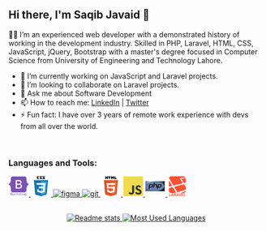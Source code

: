 ## Hi there, I'm Saqib Javaid 👋


:man_technologist: I’m an experienced web developer with a demonstrated history of working in the development industry.
Skilled in PHP, Laravel, HTML, CSS, JavaScript, jQuery, Bootstrap with a master's degree focused in Computer Science from University of Engineering and Technology Lahore.

- 🔭 I’m currently working on JavaScript and Laravel projects.
- 👯 I’m looking to collaborate on Laravel projects.
- 💬 Ask me about Software Development
- 📫 How to reach me:  [LinkedIn](https://www.linkedin.com/in/saqibjavaiddev/) | [Twitter](@saqibjavaaid)
- ⚡ Fun fact:  I have over 3 years of remote work experience with devs from all over the world.
        
<br>

<h3 align="left">Languages and Tools:</h3>
<p align="left"> <a href="https://getbootstrap.com" target="_blank"> <img src="https://raw.githubusercontent.com/devicons/devicon/master/icons/bootstrap/bootstrap-plain-wordmark.svg" alt="bootstrap" width="40" height="40"/> </a> <a href="https://www.w3schools.com/css/" target="_blank"> <img src="https://raw.githubusercontent.com/devicons/devicon/master/icons/css3/css3-original-wordmark.svg" alt="css3" width="40" height="40"/> </a> <a href="https://www.figma.com/" target="_blank"> <img src="https://www.vectorlogo.zone/logos/figma/figma-icon.svg" alt="figma" width="40" height="40"/> </a> <a href="https://git-scm.com/" target="_blank"> <img src="https://www.vectorlogo.zone/logos/git-scm/git-scm-icon.svg" alt="git" width="40" height="40"/> </a> <a href="https://www.w3.org/html/" target="_blank"> <img src="https://raw.githubusercontent.com/devicons/devicon/master/icons/html5/html5-original-wordmark.svg" alt="html5" width="40" height="40"/> </a> <a href="https://developer.mozilla.org/en-US/docs/Web/JavaScript" target="_blank"> <img src="https://raw.githubusercontent.com/devicons/devicon/master/icons/javascript/javascript-original.svg" alt="javascript" width="40" height="40"/> </a>
<a href="" target="_blank"> <img src="https://github.com/devicons/devicon/blob/master/icons/php/php-original.svg" alt="PHP" width="40" height="40"/> </a><a href="" target="_blank"> <img src="https://github.com/devicons/devicon/blob/master/icons/laravel/laravel-plain-wordmark.svg" alt="Laravel" width="40" height="40"/> </a>
<br><br>
<p align="center">
    <a href="https://github-readme-stats.vercel.app/api?username=VanessaAoki&theme=radical&show_icons=true">
        <img height="200" alt="Readme stats" src="https://github-readme-stats.vercel.app/api?username=saqibjavaiddev&theme=graywhite&show_icons=true&icon_color=a960ff" />
    </a>
    <a href="https://github.com/saqibjavaiddev/github-readme-stats">
        <img height="200" alt="Most Used Languages" src="https://github-readme-stats.vercel.app/api/top-langs/?username=saqibjavaiddev&theme=graywhite&layout=compact)" />
    </a>
</p>
<!--
> *My "Most Used Languages" does not indicate my skill level, it's just a GitHub metric of which languages have the most code on my GitHub repositories.*
<br>

### Pinned Projects

These are my current favorite projects, please take a look at them:

[![Readme Card](https://github-readme-stats.vercel.app/api/pin/?username=saqibjavaiddev&repo=My-Portfolio&show_owner=true)](https://github.com/saqibjavaiddev/My-Portfolio)
[![Readme Card](https://github-readme-stats.vercel.app/api/pin/?username=saqibjavaiddev&repo=HTML-CSS-and-JS-Final-Capstone&show_owner=true)](https://github.com/saqibjavaiddev/HTML-CSS-and-JS-Final-Capstone)
[![Readme Card](https://github-readme-stats.vercel.app/api/pin/?username=saqibjavaiddev&repo=Microverse-Trail-Project-Tribute-Page&show_owner=true)](https://github.com/saqibjavaiddev/Microverse-Trail-Project-Tribute-Page)
[![Readme Card](https://github-readme-stats.vercel.app/api/pin/?username=saqibjavaiddev&repo=Awesome-Books&show_owner=true)](https://github.com/saqibjavaiddev/Awesome-Books)
[![Readme Card](https://github-readme-stats.vercel.app/api/pin/?username=saqibjavaiddev&repo=To-Do-list-JS-Project&show_owner=true)](https://github.com/saqibjavaiddev/To-Do-list-JS-Project)

<hr>
<br>

### Contact me
I’m always looking for new challenges and opportunities to collaborate! Get in touch with me:
<br>
<p>

   <a href="https://www.linkedin.com/in/saqibjavaiddev" >
        <img alt="Follow me" src="https://img.shields.io/badge/-LinkedIn-%23a960ff?style=for-the-badge&logo=linkedin" >
    </a> 
 <a href="mailto:saqibjavaid082@gmail.com">
        <img alt="Contact me" src="https://img.shields.io/badge/-contact%20me-%23a960ff?style=for-the-badge&logo=Mail.Ru" >
    </a> 
   
  
</p>
<br>

